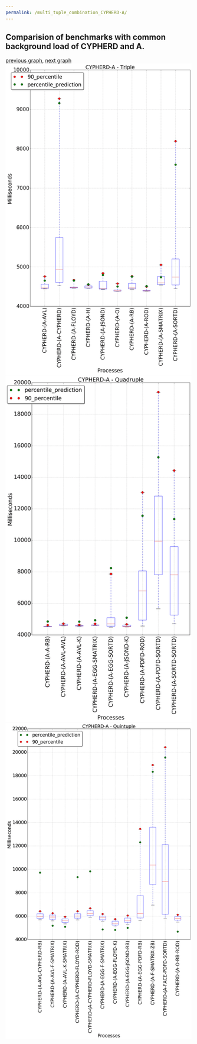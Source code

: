 ```yaml
---
permalink: /multi_tuple_combination_CYPHERD-A/
---
```



## Comparision of benchmarks with common background load of CYPHERD and A.

[previous graph](../multi_tuple_combination_CYPHERD-AVL/), [next graph](../multi_tuple_combination_CYPHERD-CYPHERD/)
![graph figure](./images/triple/CYPHERD/CYPHERD-A_box.png)![graph figure](./images/quadruple/CYPHERD/CYPHERD-A_box.png)![graph figure](./images/quintuple/CYPHERD/CYPHERD-A_box.png)